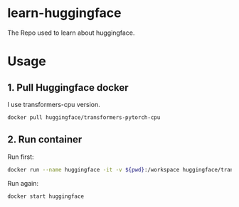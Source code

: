 # learn-huggingface

The Repo used to learn about huggingface.

# Usage

## 1. Pull Huggingface docker

I use transformers-cpu version.

```bash
docker pull huggingface/transformers-pytorch-cpu
```

## 2. Run container

Run first:

```bash
docker run --name huggingface -it -v ${pwd}:/workspace huggingface/transformers-pytorch-cpu
```

Run again:

```bash
docker start huggingface
```
